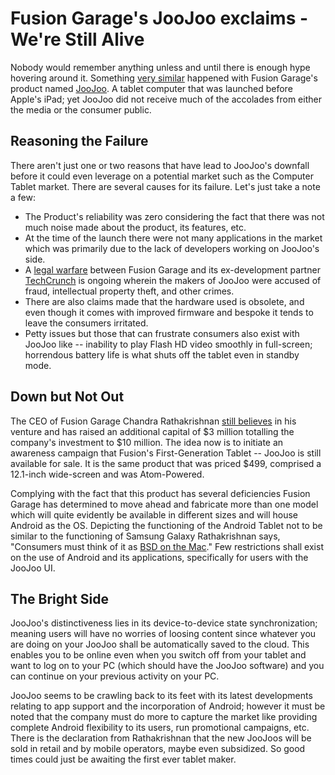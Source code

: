 # Fusion Garage's JooJoo exclaims - We're Still Alive

Nobody would remember anything unless and until there is enough hype hovering around it. Something <a href="http://www.shanzai.com/index.php/market-mayhem/news/1953-joojoo-too-much-too-little-too-late">very similar</a> happened with Fusion Garage's product named <a href="https://thejoojoo.com/">JooJoo</a>. A tablet computer that was launched before Apple's iPad; yet JooJoo did not receive much of the accolades from either the media or the consumer public.

## Reasoning the Failure

There aren't just one or two reasons that have lead to JooJoo's downfall before it could even leverage on a potential market such as the Computer Tablet market. There are several causes for its failure. Let's just take a note a few:

- The Product's reliability was zero considering the fact that there was not much noise made about the product, its features, etc.
- At the time of the launch there were not many applications in the market which was primarily due to the lack of developers working on JooJoo's side.
- A <a href="http://news.cnet.com/8301-1001_3-10413762-92.html">legal warfare</a> between Fusion Garage and its ex-development partner <a href="http://techcrunch.com/">TechCrunch</a> is ongoing wherein the makers of JooJoo were accused of fraud, intellectual property theft, and other crimes.
- There are also claims made that the hardware used is obsolete, and even though it comes with improved firmware and bespoke it tends to leave the consumers irritated.
- Petty issues but those that can frustrate consumers also exist with JooJoo like -- inability to play Flash HD video smoothly in full-screen; horrendous battery life is what shuts off the tablet even in standby mode.

## Down but Not Out

The CEO of Fusion Garage Chandra Rathakrishnan <a href="http://asia.cnet.com/crave/2010/11/02/fusion-garage-still-believes-in-the-joojoo/">still believes</a> in his venture and has raised an additional capital of $3 million totalling the company's investment to $10 million. The idea now is to initiate an awareness campaign that Fusion's First-Generation Tablet -- JooJoo is still available for sale. It is the same product that was priced $499, comprised a 12.1-inch wide-screen and was Atom-Powered. 

Complying with the fact that this product has several deficiencies Fusion Garage has determined to move ahead and fabricate more than one model which will quite evidently be available in different sizes and will house Android as the OS. Depicting the functioning of the Android Tablet not to be similar to the functioning of Samsung Galaxy Rathakrishnan says, "Consumers must think of it as <a href="http://support.apple.com/kb/TA25633?viewlocale=en_US">BSD on the Mac</a>." Few restrictions shall exist on the use of Android and its applications, specifically for users with the JooJoo UI.

## The Bright Side

JooJoo's distinctiveness lies in its device-to-device state synchronization; meaning users will have no worries of loosing content since whatever you are doing on your JooJoo shall be automatically saved to the cloud. This enables you to be online even when you switch off from your tablet and want to log on to your PC (which should have the JooJoo software) and you can continue on your previous activity on your PC.

JooJoo seems to be crawling back to its feet with its latest developments relating to app support and the incorporation of Android; however it must be noted that the company must do more to capture the market like providing complete Android flexibility to its users, run promotional campaigns, etc. There is the declaration from Rathakrishnan that the new JooJoos will be sold in retail and by mobile operators, maybe even subsidized. So good times could just be awaiting the first ever tablet maker.
